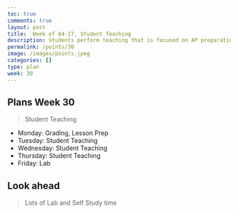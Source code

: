 ```yaml
---
toc: true
comments: true
layout: post
title:  Week of 04-17, Student Teaching
description: Students perform teaching that is focused on AP preparation
permalink: /points/30
image: /images/points.jpeg
categories: []
type: plan
week: 30
---
```


## Plans Week 30
> Student Teaching
- Monday: Grading, Lesson Prep
- Tuesday: Student Teaching
- Wednesday: Student Teaching
- Thursday: Student Teaching
- Friday: Lab

## Look ahead
> Lots of Lab and Self Study time